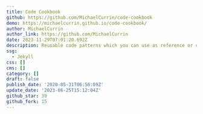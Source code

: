 ```yaml
---
title: Code Cookbook
github: https://github.com/MichaelCurrin/code-cookbook
demo: https://michaelcurrin.github.io/code-cookbook/
author: MichaelCurrin
author_link: https://github.com/MichaelCurrin
date: 2023-11-29T07:01:20.692Z
description: Reusable code patterns which you can use as reference or copy to your project
ssg:
  - Jekyll
css: []
cms: []
category: []
draft: false
publish_date: '2020-05-31T06:56:09Z'
update_date: '2023-06-25T15:12:04Z'
github_star: 39
github_fork: 15
---
```

